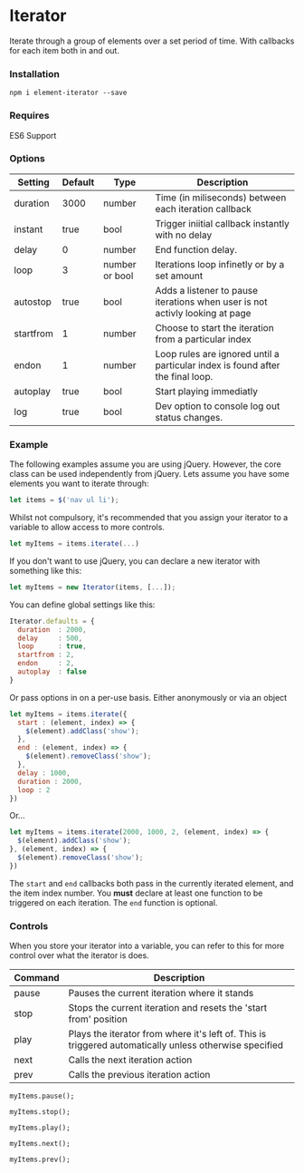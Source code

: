 
# Iterator

Iterate through a group of elements over a set period of time. With callbacks for each item both in and out.

### Installation

```
npm i element-iterator --save
```

### Requires
ES6 Support


### Options
| Setting | Default | Type | Description |
| -- | -- | -- | -- |
| duration  | 3000  | number | Time (in miliseconds) between each iteration callback |
| instant   | true  | bool | Trigger iniitial callback instantly with no delay |
| delay     | 0     | number | End function delay. |
| loop      | 3     | number or bool | Iterations loop infinetly or by a set amount |
| autostop  | true  | bool | Adds a listener to pause iterations when user is not activly looking at page |
| startfrom | 1     | number | Choose to start the iteration from a particular index |
| endon     | 1     | number | Loop rules are ignored until a particular index is found after the final loop. |
| autoplay  | true  | bool | Start playing immediatly |
| log       | true   | bool | Dev option to console log out status changes. |

### Example

The following examples assume you are using jQuery. However, the core class can be used independently from jQuery.  Lets assume you have some elements you want to iterate through:

```js
let items = $('nav ul li');
```
Whilst not compulsory, it's recommended that you assign your iterator to a variable to allow access to more controls.
```js
let myItems = items.iterate(...)
```
If you don't want to use jQuery, you can declare a new iterator with something like this:
```js
let myItems = new Iterator(items, [...]);
```

You can define global settings like this:
```js
Iterator.defaults = {
  duration  : 2000,
  delay     : 500,
  loop      : true,
  startfrom : 2,
  endon     : 2,
  autoplay  : false
}
```
Or pass options in on a per-use basis. Either anonymously or via an object

```js
let myItems = items.iterate({
  start : (element, index) => {
    $(element).addClass('show');
  },
  end : (element, index) => {
    $(element).removeClass('show');
  },
  delay : 1000,
  duration : 2000,
  loop : 2
})
```
Or...
```js
let myItems = items.iterate(2000, 1000, 2, (element, index) => {
  $(element).addClass('show');
}, (element, index) => {
  $(element).removeClass('show');
})
```

The ```start``` and ```end``` callbacks both pass in the currently iterated element, and the item index number.  You **must** declare at least one function to be triggered on each iteration. The ```end``` function is optional.

### Controls

When you store your iterator into a variable, you can refer to this for more control over what the iterator is does.

| Command | Description |
| -- | -- |
| pause | Pauses the current iteration where it stands |
| stop  | Stops the current iteration and resets the 'start from' position |
| play  | Plays the iterator from where it's left of. This is triggered automatically unless otherwise specified |
| next  | Calls the next iteration action |
| prev  | Calls the previous iteration action |

```
myItems.pause();

myItems.stop();

myItems.play();

myItems.next();

myItems.prev();
```
